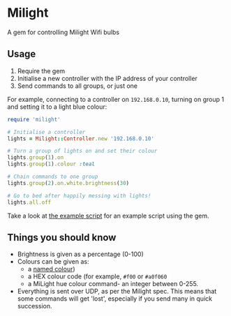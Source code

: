 Milight
=======
A gem for controlling Milight Wifi bulbs

Usage
-----
1. Require the gem
2. Initialise a new controller with the IP address of your controller
3. Send commands to all groups, or just one

For example, connecting to a controller on `192.168.0.10`, turning on group 1 and setting it to a light blue colour:

```Ruby
require 'milight'

# Initialise a controller
lights = Milight::Controller.new '192.168.0.10'

# Turn a group of lights on and set their colour
lights.group(1).on
lights.group(1).colour :teal

# Chain commands to one group
lights.group(2).on.white.brightness(30)

# Go to bed after happily messing with lights!
lights.all.off
```

Take a look at [the example script](bin/example) for an example script using the gem.

Things you should know
----------------------
* Brightness is given as a percentage (0-100)
* Colours can be given as:
  * a [named colour](lib/milight/colour/named.rb))
  * a HEX colour code (for example, `#f00` or `#a0f060`
  * a MiLight hue colour command- an integer between 0-255.
* Everything is sent over UDP, as per the Milight spec. This means that some commands will get 'lost', especially if you send many in quick succession.
